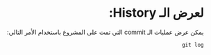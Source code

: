 <div dir="rtl">

# لعرض الـ History:

يمكن عرض عمليات الـ commit التي تمت على المشروع باستخدام الأمر التالي:

`git log`
 

</div>